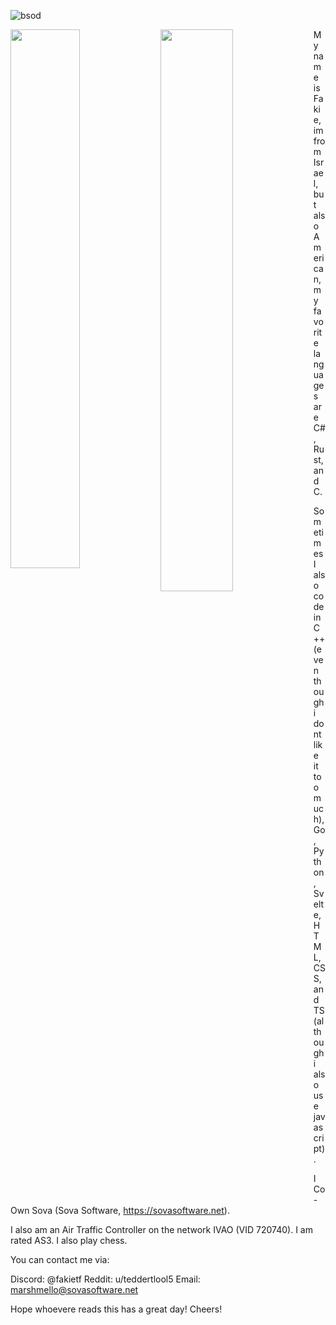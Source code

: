 ![bsod](https://github.com/Projectmaster122/Projectmaster122/assets/68382320/ad0702ab-bc92-4b3e-8995-1dede2a5acd5)

<img align="left" width="47%" src="https://github-readme-stats.vercel.app/api?username=Projectmaster122&show_icons=true&theme=discord_old_blurple"/>
<img  align="left" width="48%" src="https://github-readme-stats.vercel.app/api/top-langs/?username=Projectmaster122&theme=discord_old_blurple&layout=compact" />

My name is Fakie, im from Israel, but also American, my favorite languages are C#, Rust, and C.

Sometimes I also code in C++ (even though i dont like it too much), Go, Python, Svelte, HTML, CSS, and TS (although i also use javascript).

I Co-Own Sova (Sova Software, https://sovasoftware.net).

I also am an Air Traffic Controller on the network IVAO (VID 720740). I am rated AS3. I also play chess.

You can contact me via:

Discord: @fakietf
Reddit: u/teddertlool5
Email: marshmello@sovasoftware.net

Hope whoevere reads this has a great day! Cheers!
